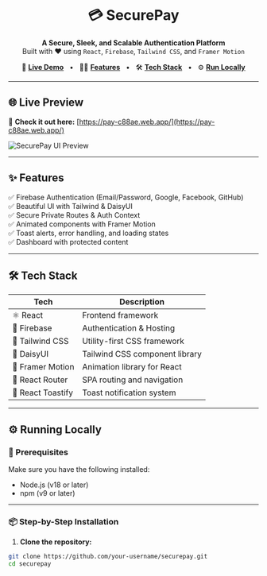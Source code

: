 <h1 align="center">
  💳 SecurePay
</h1>

<p align="center">
  <b>A Secure, Sleek, and Scalable Authentication Platform</b><br />
  Built with ❤️ using <code>React</code>, <code>Firebase</code>, <code>Tailwind CSS</code>, and <code>Framer Motion</code>
</p>

<p align="center">
  🔐 <a href="https://pay-c88ae.web.app/" target="_blank"><b>Live Demo</b></a> &nbsp; • &nbsp;
  🧑‍💻 <a href="#features"><b>Features</b></a> &nbsp; • &nbsp;
  🛠️ <a href="#tech-stack"><b>Tech Stack</b></a> &nbsp; • &nbsp;
  ⚙️ <a href="#running-locally"><b>Run Locally</b></a>
</p>

---

## 🌐 Live Preview

🔗 **Check it out here:** [https://pay-c88ae.web.app/](https://pay-c88ae.web.app/)

![SecurePay UI Preview](https://via.placeholder.com/1200x600.png?text=SecurePay+UI+Preview)

---

## ✨ Features

✅ Firebase Authentication (Email/Password, Google, Facebook, GitHub)  
✅ Beautiful UI with Tailwind & DaisyUI  
✅ Secure Private Routes & Auth Context  
✅ Animated components with Framer Motion  
✅ Toast alerts, error handling, and loading states  
✅ Dashboard with protected content  

---

## 🛠️ Tech Stack

| Tech             | Description                            |
|------------------|----------------------------------------|
| ⚛️ React          | Frontend framework                     |
| 🔐 Firebase       | Authentication & Hosting               |
| 🎨 Tailwind CSS   | Utility-first CSS framework            |
| 🌈 DaisyUI        | Tailwind CSS component library         |
| 💫 Framer Motion | Animation library for React            |
| 🎯 React Router   | SPA routing and navigation             |
| 🔔 React Toastify | Toast notification system              |

---

## ⚙️ Running Locally

### 🔧 Prerequisites

Make sure you have the following installed:
- Node.js (v18 or later)
- npm (v9 or later)

---

### 📦 Step-by-Step Installation

1. **Clone the repository:**

```bash
git clone https://github.com/your-username/securepay.git
cd securepay
